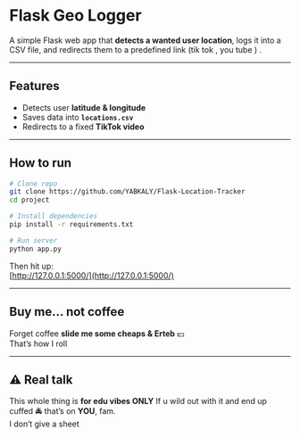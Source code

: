 # Flask Geo Logger 

A simple Flask web app that **detects a wanted user location**, logs it into a CSV file, and redirects them to a predefined link (tik tok , you tube ) .   

---

## Features
- Detects user **latitude & longitude**  
- Saves data into **`locations.csv`**  
- Redirects to a fixed **TikTok video**  

---

##  How to run
```bash
# Clone repo
git clone https://github.com/YABKALY/Flask-Location-Tracker
cd project

# Install dependencies
pip install -r requirements.txt

# Run server
python app.py

```

Then hit up:  
 [http://127.0.0.1:5000/](http://127.0.0.1:5000/)

---

## Buy me… not coffee 
Forget coffee **slide me some cheaps & Erteb** 💵  
That’s how I roll 

---

## ⚠️ Real talk
This whole thing is **for edu vibes ONLY** 
If u wild out with it and end up cuffed 🚔 that’s on **YOU**, fam.  
I don’t give a sheet 
